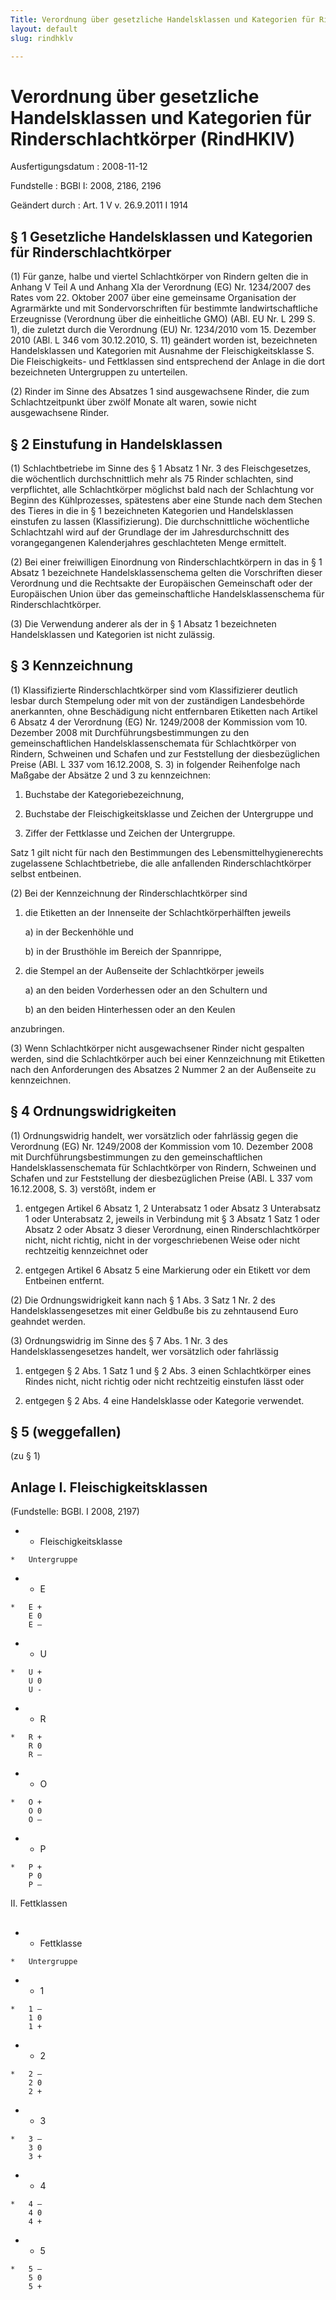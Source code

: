 ```yaml
---
Title: Verordnung über gesetzliche Handelsklassen und Kategorien für Rinderschlachtkörper
layout: default
slug: rindhklv

---
```


# Verordnung über gesetzliche Handelsklassen und Kategorien für Rinderschlachtkörper (RindHKlV)

Ausfertigungsdatum
:   2008-11-12

Fundstelle
:   BGBl I: 2008, 2186, 2196

Geändert durch
:   Art. 1 V v. 26.9.2011 I 1914


## § 1 Gesetzliche Handelsklassen und Kategorien für Rinderschlachtkörper

(1) Für ganze, halbe und viertel Schlachtkörper von Rindern gelten die
in Anhang V Teil A und Anhang XIa der Verordnung (EG) Nr. 1234/2007
des Rates vom 22. Oktober 2007 über eine gemeinsame Organisation der
Agrarmärkte und mit Sondervorschriften für bestimmte
landwirtschaftliche Erzeugnisse (Verordnung über die einheitliche GMO)
(ABl. EU Nr. L 299 S. 1), die zuletzt durch die Verordnung (EU) Nr.
1234/2010 vom 15. Dezember 2010 (ABl. L 346 vom 30.12.2010, S. 11)
geändert worden ist, bezeichneten Handelsklassen und Kategorien mit
Ausnahme der Fleischigkeitsklasse S. Die Fleischigkeits- und
Fettklassen sind entsprechend der Anlage in die dort bezeichneten
Untergruppen zu unterteilen.

(2) Rinder im Sinne des Absatzes 1 sind ausgewachsene Rinder, die zum
Schlachtzeitpunkt über zwölf Monate alt waren, sowie nicht
ausgewachsene Rinder.


## § 2 Einstufung in Handelsklassen

(1) Schlachtbetriebe im Sinne des § 1 Absatz 1 Nr. 3 des
Fleischgesetzes, die wöchentlich durchschnittlich mehr als 75 Rinder
schlachten, sind verpflichtet, alle Schlachtkörper möglichst bald nach
der Schlachtung vor Beginn des Kühlprozesses, spätestens aber eine
Stunde nach dem Stechen des Tieres in die in § 1 bezeichneten
Kategorien und Handelsklassen einstufen zu lassen (Klassifizierung).
Die durchschnittliche wöchentliche Schlachtzahl wird auf der Grundlage
der im Jahresdurchschnitt des vorangegangenen Kalenderjahres
geschlachteten Menge ermittelt.

(2) Bei einer freiwilligen Einordnung von Rinderschlachtkörpern in das
in § 1 Absatz 1 bezeichnete Handelsklassenschema gelten die
Vorschriften dieser Verordnung und die Rechtsakte der Europäischen
Gemeinschaft oder der Europäischen Union über das gemeinschaftliche
Handelsklassenschema für Rinderschlachtkörper.

(3) Die Verwendung anderer als der in § 1 Absatz 1 bezeichneten
Handelsklassen und Kategorien ist nicht zulässig.


## § 3 Kennzeichnung

(1) Klassifizierte Rinderschlachtkörper sind vom Klassifizierer
deutlich lesbar durch Stempelung oder mit von der zuständigen
Landesbehörde anerkannten, ohne Beschädigung nicht entfernbaren
Etiketten nach Artikel 6 Absatz 4 der Verordnung (EG) Nr. 1249/2008
der Kommission vom 10. Dezember 2008 mit Durchführungsbestimmungen zu
den gemeinschaftlichen Handelsklassenschemata für Schlachtkörper von
Rindern, Schweinen und Schafen und zur Feststellung der
diesbezüglichen Preise (ABl. L 337 vom 16.12.2008, S. 3) in folgender
Reihenfolge nach Maßgabe der Absätze 2 und 3 zu kennzeichnen:

1.  Buchstabe der Kategoriebezeichnung,


2.  Buchstabe der Fleischigkeitsklasse und Zeichen der Untergruppe und


3.  Ziffer der Fettklasse und Zeichen der Untergruppe.



Satz 1 gilt nicht für nach den Bestimmungen des
Lebensmittelhygienerechts zugelassene Schlachtbetriebe, die alle
anfallenden Rinderschlachtkörper selbst entbeinen.

(2) Bei der Kennzeichnung der Rinderschlachtkörper sind

1.  die Etiketten an der Innenseite der Schlachtkörperhälften jeweils

    a)  in der Beckenhöhle und


    b)  in der Brusthöhle im Bereich der Spannrippe,





2.  die Stempel an der Außenseite der Schlachtkörper jeweils

    a)  an den beiden Vorderhessen oder an den Schultern und


    b)  an den beiden Hinterhessen oder an den Keulen






anzubringen.

(3) Wenn Schlachtkörper nicht ausgewachsener Rinder nicht gespalten
werden, sind die Schlachtkörper auch bei einer Kennzeichnung mit
Etiketten nach den Anforderungen des Absatzes 2 Nummer 2 an der
Außenseite zu kennzeichnen.


## § 4 Ordnungswidrigkeiten

(1) Ordnungswidrig handelt, wer vorsätzlich oder fahrlässig gegen die
Verordnung (EG) Nr. 1249/2008 der Kommission vom 10. Dezember 2008 mit
Durchführungsbestimmungen zu den gemeinschaftlichen
Handelsklassenschemata für Schlachtkörper von Rindern, Schweinen und
Schafen und zur Feststellung der diesbezüglichen Preise (ABl. L 337
vom 16.12.2008, S. 3) verstößt, indem er

1.  entgegen Artikel 6 Absatz 1, 2 Unterabsatz 1 oder Absatz 3 Unterabsatz
    1 oder Unterabsatz 2, jeweils in Verbindung mit § 3 Absatz 1 Satz 1
    oder Absatz 2 oder Absatz 3 dieser Verordnung, einen
    Rinderschlachtkörper nicht, nicht richtig, nicht in der
    vorgeschriebenen Weise oder nicht rechtzeitig kennzeichnet oder


2.  entgegen Artikel 6 Absatz 5 eine Markierung oder ein Etikett vor dem
    Entbeinen entfernt.




(2) Die Ordnungswidrigkeit kann nach § 1 Abs. 3 Satz 1 Nr. 2 des
Handelsklassengesetzes mit einer Geldbuße bis zu zehntausend Euro
geahndet werden.

(3) Ordnungswidrig im Sinne des § 7 Abs. 1 Nr. 3 des
Handelsklassengesetzes handelt, wer vorsätzlich oder fahrlässig

1.  entgegen § 2 Abs. 1 Satz 1 und § 2 Abs. 3 einen Schlachtkörper eines
    Rindes nicht, nicht richtig oder nicht rechtzeitig einstufen lässt
    oder


2.  entgegen § 2 Abs. 4 eine Handelsklasse oder Kategorie verwendet.





## § 5 (weggefallen)


(zu § 1)

## Anlage I. Fleischigkeitsklassen

(Fundstelle: BGBl. I 2008, 2197)

*    *   Fleischigkeitsklasse

    *   Untergruppe


*    *   E

    *   E +
        E 0
        E –


*    *   U

    *   U +
        U 0
        U -


*    *   R

    *   R +
        R 0
        R –


*    *   O

    *   O +
        O 0
        O –


*    *   P

    *   P +
        P 0
        P –



II. Fettklassen
##


*    *   Fettklasse

    *   Untergruppe


*    *   1

    *   1 –
        1 0
        1 +


*    *   2

    *   2 –
        2 0
        2 +


*    *   3

    *   3 –
        3 0
        3 +


*    *   4

    *   4 –
        4 0
        4 +


*    *   5

    *   5 –
        5 0
        5 +



